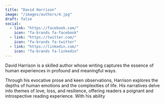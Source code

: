 ```yaml
---
title: "David Harrison"
image: "/images/authors/4.jpg"
draft: false
social:
  - link: "https://facebook.com/"
    icon: "fa-brands fa-facebook"
  - link: "https://twitter.com/"
    icon: "fa-brands fa-twitter"
  - link: "https://linkedin.com/"
    icon: "fa-brands fa-linkedin"
---
```


David Harrison is a skilled author whose writing captures the essence of human experiences in profound and meaningful ways.

Through his evocative prose and keen observations, Harrison explores the depths of human emotions and the complexities of life. His narratives delve into themes of love, loss, and resilience, offering readers a poignant and introspective reading experience. With his ability
